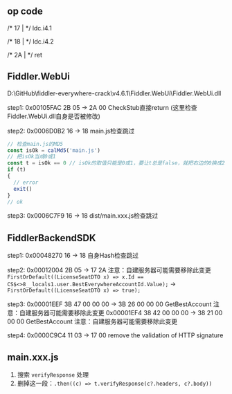 ## op code

/* 17   |                  */ ldc.i4.1

/* 18   |                  */ ldc.i4.2

/* 2A   |                  */ ret

## Fiddler.WebUi

D:\GitHub\fiddler-everywhere-crack\v4.6.1\Fiddler.WebUi\Fiddler.WebUi.dll

step1: 0x00105FAC 2B 05 -> 2A 00  CheckStub直接return (这里检查Fiddler.WebUi.dll自身是否被修改)

step2: 0x0006D0B2 16 -> 18 main.js检查跳过
```javascript
// 检查main.js的MD5
const isOk = calMd5('main.js')
// 把isOk当成0或1
const t = isOk == 0 // isOk的取值只能是0或1，要让t总是false，就把右边的0换成2
if (t)
{
  // error
  exit()
}
// ok
``` 

step3: 0x0006C7F9 16 -> 18 dist/main.xxx.js检查跳过

## FiddlerBackendSDK

step1: 0x00048270 16 -> 18 自身Hash检查跳过

step2: 0x00012004 2B 05 -> 17 2A    注意：自建服务器可能需要移除此变更
`FirstOrDefault((LicenseSeatDTO x) => x.Id == CS$<>8__locals1.user.BestEverywhereAccountId.Value);` -> `FirstOrDefault((LicenseSeatDTO x) => true);`

step3: 0x00001EEF 3B 47 00 00 00 -> 3B 26 00 00 00 GetBestAccount 注意：自建服务器可能需要移除此变更
       0x00001EF4 38 42 00 00 00 -> 38 21 00 00 00 GetBestAccount 注意：自建服务器可能需要移除此变更

step4: 0x0000C9C4 11 03 -> 17 00 remove the validation of HTTP signature

## main.xxx.js

1. 搜索 `verifyResponse` 处理
2. 删掉这一段：`.then((c) => t.verifyResponse(c?.headers, c?.body))`
